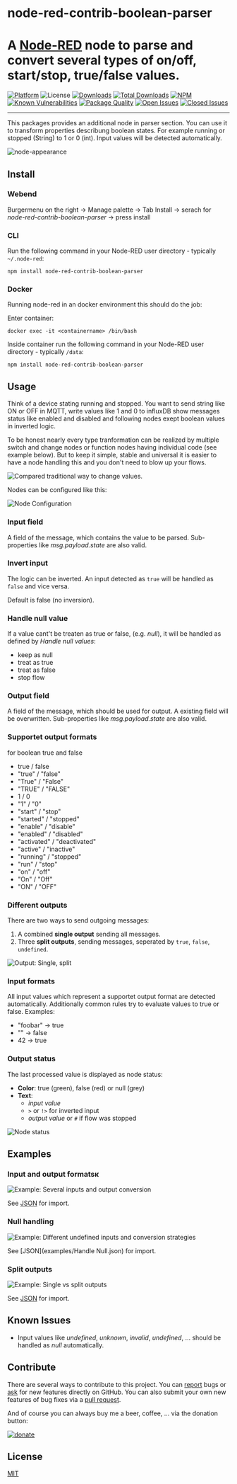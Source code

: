 node-red-contrib-boolean-parser
==============================

# A [Node-RED](http://nodered.org) node to parse and convert several types of on/off, start/stop, true/false values.

[![Platform](https://img.shields.io/badge/platform-Node--RED-blue)](https://nodered.org)
![License](https://img.shields.io/github/license/simonbuttazzi/node-red-contrib-boolean-parser.svg)
[![Downloads](https://img.shields.io/npm/dm/node-red-contrib-boolean-parser.svg)](https://www.npmjs.com/package/node-red-contrib-boolean-parser)
[![Total Downloads](https://img.shields.io/npm/dt/node-red-contrib-boolean-parser.svg)](https://www.npmjs.com/package/node-red-contrib-boolean-parser)
[![NPM](https://img.shields.io/npm/v/node-red-contrib-boolean-parser?logo=npm)](https://www.npmjs.org/package/node-red-contrib-boolean-parser)
[![Known Vulnerabilities](https://snyk.io/test/npm/node-red-contrib-boolean-parser/badge.svg)](https://snyk.io/test/npm/node-red-contrib-boolean-parser)
[![Package Quality](http://npm.packagequality.com/shield/node-red-contrib-boolean-parser.png)](http://packagequality.com/#?package=node-red-contrib-boolean-parser)
[![Open Issues](https://img.shields.io/github/issues-raw/simonbuttazzi/node-red-contrib-boolean-parser.svg)](https://github.com/simonbuttazzi/node-red-boolean-parser/issues)
[![Closed Issues](https://img.shields.io/github/issues-closed-raw/simonbuttazzi/node-red-contrib-boolean-parser.svg)](https://github.com/simonbuttazzi/node-red-contrib-boolean-parser/issues?q=is%3Aissue+is%3Aclosed)

---
This packages provides an additional node in parser section. You can use it to transform properties describung boolean states. For example running or stopped (String) to 1 or 0 (int). Input values will be detected automatically.

![node-appearance](assets/node-boolean-parser.png "Node appearance")

## Install

### Webend

Burgermenu on the right -> Manage palette -> Tab Install -> serach for  _node-red-contrib-boolean-parser_ -> press install

### CLI
Run the following command in your Node-RED user directory - typically `~/.node-red`:

```
npm install node-red-contrib-boolean-parser
```

### Docker

Running node-red in an docker environment this should do the job:

Enter container:

```
docker exec -it <containername> /bin/bash
```
Inside container run the following command in your Node-RED user directory - typically `/data`:

```
npm install node-red-contrib-boolean-parser
```

## Usage

Think of a device stating running and stopped. You want to send string like ON or OFF in MQTT, write values like 1 and 0 to influxDB show messages status like enabled and disabled and following nodes exept boolean values in inverted logic.
 
To be honest nearly every type tranformation can be realized by multiple switch and change nodes or function nodes having individual code (see example below). But to keep it simple, stable and universal it is easier to have a node handling this and you don't need to blow up your flows.

![Compared traditional way to change values.](assets/example-compare-traditional-way.png "Compared traditional way to change values.")

Nodes can be configured like this:

![Node Configuration](assets/node-config.png "Node Configuration")

### Input field

A field of the message, which contains the value to be parsed. Sub-properties like _msg.payload.state_ are also valid. 

### Invert input

The logic can be inverted. An input detected as `true` will be handled as `false` and vice versa.

Default is false (no inversion).

### Handle null value

If a value cant't be treaten as true or false, (e.g. _null_), it will be handled as defined by _Handle null values_:

* keep as null
* treat as true
* treat as false
* stop flow
 
### Output field

A field of the message, which should be used for output. A existing field will be overwritten. Sub-properties like _msg.payload.state_ are also valid.

### Supportet output formats
for boolean true and false

* true / false
* "true" / "false"
* "True" / "False"
* "TRUE" / "FALSE"
* 1 / 0
* "1" / "0"
* "start" / "stop"
* "started" / "stopped"
* "enable" / "disable"
* "enabled" / "disabled"
* "activated" / "deactivated"
* "active" / "inactive"
* "running" / "stopped"
* "run" / "stop"
* "on" / "off"
* "On" / "Off"
* "ON" / "OFF"

### Different outputs

There are two ways to send outgoing messages:

1. A combined **single output** sending all messages.
2. Three **split outputs**, sending messages, seperated by `true`, `false`, `undefined`.

![Output: Single, split](assets/node-single-seperated-outputs.png "Output: Single, split")

### Input formats

All input values which represent a supportet output format are detected automatically. Additionally common rules try to evaluate values to true or false. Examples:

* "foobar" -> true
* "" -> false
* 42 -> true

### Output status

The last processed value is displayed as node status:

* **Color**: true (green), false (red) or null (grey)
* **Text**:
  * _input value_
  * `>` or `!>` for inverted input
  * _output value_ or `#` if flow was stopped

![Node status](assets/node-status.png "Node status")

## Examples

### Input and output formatsĸ

![Example: Several inputs and output conversion](assets/example-conversion.png "Example: Several inputs and output conversion")

See [JSON](examples/conversion.json) for import.

### Null handling

![Example: Different undefined inputs and conversion strategies](assets/example-null-handling.png "Example: Different undefined inputs and conversion strategies")

See [JSON](examples/Handle Null.json) for import.

### Split outputs

![Example: Single vs split outputs](assets/example-single-split-output.png "Example: Single vs split outputs")

See [JSON](examples/single-split-output.json) for import.

## Known Issues

* Input values like _undefined_, _unknown_, _invalid_, _undefined_, ... should be handled as _null_ automatically.

## Contribute

There are several ways to contribute to this project. You can [report](https://github.com/SimonButtazzi/node-red-contrib-boolean-parser/issues) bugs or [ask](https://github.com/SimonButtazzi/node-red-contrib-boolean-parser/issues) for new features directly on GitHub.
You can also submit your own new features of bug fixes via a [pull request](https://github.com/SimonButtazzi/node-red-contrib-boolean-parser/issueshttps://github.com/SimonButtazzi/node-red-contrib-boolean-parser/pr).

And of course you can always buy me a beer, coffee, ... via the donation button:

[![donate](https://img.shields.io/badge/donate-PayPal-blue.svg "donate via Paypal")](https://www.paypal.com/cgi-bin/webscr?cmd=_donations&business=simon%2ebuttazzi%40gmail%2ecom&lc=US&no_note=0&currency_code=EUR&bn=PP%2dDonationsBF%3abtn_donate_LG%2egif%3aNonHostedGuest)

## License

[MIT](LICENSE.md)